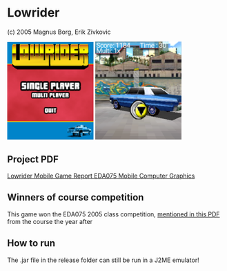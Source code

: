 # Lowrider

(c) 2005 Magnus Borg, Erik Zivkovic

<img src="./release/loading_screen.png" width="200">
<img src="./release/in_game.png" width="200">

## Project PDF

[Lowrider Mobile Game Report EDA075 Mobile Computer Graphics](./release/Project_Lowrider.pdf)

## Winners of course competition

This game won the EDA075 2005 class competition, [mentioned in this PDF](./release/EDA075-winners.pdf) from the course the year after

## How to run

The .jar file in the release folder can still be run in a J2ME emulator!
